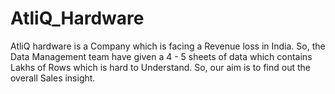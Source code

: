 # AtliQ_Hardware
AtliQ hardware is a Company which is facing a Revenue loss in India. So, the Data Management team have given a 4 - 5 sheets of data which contains Lakhs of Rows which is hard to Understand. So, our aim is to find out the overall Sales insight.
